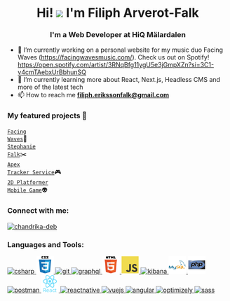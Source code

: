 <h1 align="center">Hi! <img src="https://raw.githubusercontent.com/iampavangandhi/iampavangandhi/master/gifs/Hi.gif" width="30px"> I'm Filiph Arverot-Falk</h1>
<h3 align="center">I'm a Web Developer at HiQ Mälardalen</h3>

- 🔭 I’m currently working on a personal website for my music duo Facing Waves (https://facingwavesmusic.com/). Check us out on Spotify! https://open.spotify.com/artist/3RNqBfg11ygU5e3jGmpXZn?si=3C1-v4cmTAebxUrBbhunSQ
- 🌱 I’m currently learning more about React, Next.js, Headless CMS and more of the latest tech
- 📫 How to reach me **filiph.erikssonfalk@gmail.com**

### My featured projects :rocket:
<code>[Facing Waves](https://github.com/FEFalk/facingwaves)</code>:musical_keyboard:   
<code>[Stephanie Falk](https://github.com/FEFalk/stephanie-falk)</code>:scissors:   
<code>[Apex Tracker Service](https://github.com/FEFalk/ApexTrackerConsoleApp)</code>:video_game:   
<code>[2D Platformer Mobile Game](https://github.com/FEFalk/2D-Platformer)</code>:alien:   

<h3 align="left">Connect with me:</h3>
<p align="left">
<a href="https://www.linkedin.com/in/filiph-eriksson-falk/" target="blank"><img align="center" src="https://raw.githubusercontent.com/rahuldkjain/github-profile-readme-generator/master/src/images/icons/Social/linked-in-alt.svg" alt="chandrika-deb" height="30" width="40" /></a>
</p>

<h3 align="left">Languages and Tools:</h3>
<p align="left"><a href="https://docs.microsoft.com/en-us/dotnet/csharp/" target="_blank"> <img src="https://docs.microsoft.com/en-us/media/logos/logo_Csharp.svg" alt="csharp" width="40" height="40"/> </a><a href="https://www.w3schools.com/css/" target="_blank"> <img src="https://raw.githubusercontent.com/devicons/devicon/master/icons/css3/css3-original-wordmark.svg" alt="css3" width="40" height="40"/> </a> <a href="https://git-scm.com/" target="_blank"> <img src="https://www.vectorlogo.zone/logos/git-scm/git-scm-icon.svg" alt="git" width="40" height="40"/> </a> <a href="https://graphql.org" target="_blank"> <img src="https://www.vectorlogo.zone/logos/graphql/graphql-icon.svg" alt="graphql" width="40" height="40"/> </a> <a href="https://www.w3.org/html/" target="_blank"> <img src="https://raw.githubusercontent.com/devicons/devicon/master/icons/html5/html5-original-wordmark.svg" alt="html5" width="40" height="40"/> </a> <a href="https://developer.mozilla.org/en-US/docs/Web/JavaScript" target="_blank"> <img src="https://raw.githubusercontent.com/devicons/devicon/master/icons/javascript/javascript-original.svg" alt="javascript" width="40" height="40"/> </a> <a href="https://www.elastic.co/kibana" target="_blank"> <img src="https://www.vectorlogo.zone/logos/elasticco_kibana/elasticco_kibana-icon.svg" alt="kibana" width="40" height="40"/> </a> <a href="https://www.mysql.com/" target="_blank"> <img src="https://raw.githubusercontent.com/devicons/devicon/master/icons/mysql/mysql-original-wordmark.svg" alt="mysql" width="40" height="40"/> </a> <a href="https://www.php.net" target="_blank"> <img src="https://raw.githubusercontent.com/devicons/devicon/master/icons/php/php-original.svg" alt="php" width="40" height="40"/> </a> <a href="https://postman.com" target="_blank"> <img src="https://www.vectorlogo.zone/logos/getpostman/getpostman-icon.svg" alt="postman" width="40" height="40"/> </a> <a href="https://reactjs.org/" target="_blank"> <img src="https://raw.githubusercontent.com/devicons/devicon/master/icons/react/react-original-wordmark.svg" alt="react" width="40" height="40"/> </a> <a href="https://reactnative.dev/" target="_blank"> <img src="https://reactnative.dev/img/header_logo.svg" alt="reactnative" width="40" height="40"/> </a> <a href="https://vuejs.org/" target="_blank"> <img src="https://vuejs.org/images/logo.svg" alt="vuejs" width="40" height="40"/> </a> </a> <a href="https://angular.io/" target="_blank"> <img src="https://angular.io/assets/images/logos/angular/angular.svg" alt="angular" width="40" height="40"/> </a> <a href="https://www.optimizely.com/" target="_blank"> <img src="https://www.optimizely.com//globalassets/02.-global-images/navigation/optimizely_symbol_full-color.svg" alt="optimizely" width="40" height="40"/> </a> <a href="https://sass-lang.com" target="_blank"> <img src="https://sass-lang.com/assets/img/logos/logo-b6e1ef6e.svg" alt="sass" width="40" height="40"/> </a>
</p>
